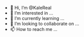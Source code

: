 - 👋 Hi, I’m @KaleReal
- 👀 I’m interested in ...
- 🌱 I’m currently learning ...
- 💞️ I’m looking to collaborate on ...
- 📫 How to reach me ...

<!---
KaleReal/KaleReal is a ✨ special ✨ repository because its `README.md` (this file) appears on your GitHub profile.
You can click the Preview link to take a look at your changes.
--->
